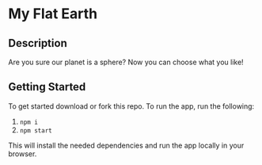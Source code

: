 # My Flat Earth

## Description

Are you sure our planet is a sphere? Now you can choose what you like!

## Getting Started

To get started download or fork this repo. To run the app, run the following:

1. `npm i`
2. `npm start`

This will install the needed dependencies and run the app locally in your browser.
